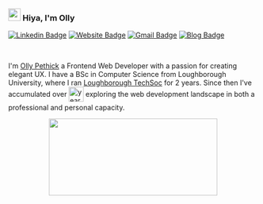### <img src="https://media.giphy.com/media/hvRJCLFzcasrR4ia7z/giphy.gif" width="25px"> Hiya, I'm Olly 

[![Linkedin Badge](https://img.shields.io/badge/-ollypethick-blue?style=flat&logo=Linkedin&logoColor=white&link=https://www.linkedin.com/in/ollypethick/)](https://www.linkedin.com/in/ollypethick/)
[![Website Badge](https://img.shields.io/badge/-ollys.work-47CCCC?style=flat&logo=Google-Chrome&logoColor=white&link=https://ollys.work)](https://ollys.work)
[![Gmail Badge](https://img.shields.io/badge/-ollypethick-c14438?style=flat&logo=Gmail&logoColor=white&link=mailto:ollypethick@gmail.com)](mailto:ollypethick@gmail.com)
[![Blog Badge](https://img.shields.io/badge/-blog.olly.live-47CCCC?style=flat&logo=Google-Chrome&logoColor=white&link=https://blog.olly.live)](https://blog.olly.live)

<br />

I'm [Olly Pethick](https://ollys.work/) a Frontend Web Developer with a passion for creating elegant UX. I have a BSc in Computer Science from Loughborough University, where I ran 
<a href="https://linktr.ee/codelab_lboro">Loughborough TechSoc</a> for 2 years. 
Since then I've accumulated over 
<span style="vertical-align: middle;">
  <img src="https://ollypolly--3d8524eca2e711f0b2a30224a6c84d84.web.val.run" 
       alt="years" height="30"/>
</span> 
exploring the web development landscape in both a professional and personal capacity.


<p align="center">
<img width="340" height="155" align="center" 
     src="https://github-readme-stats.vercel.app/api/top-langs/?username=ollypolly&layout=compact&theme=react&langs_count=6&line_height=27" />
</p>



